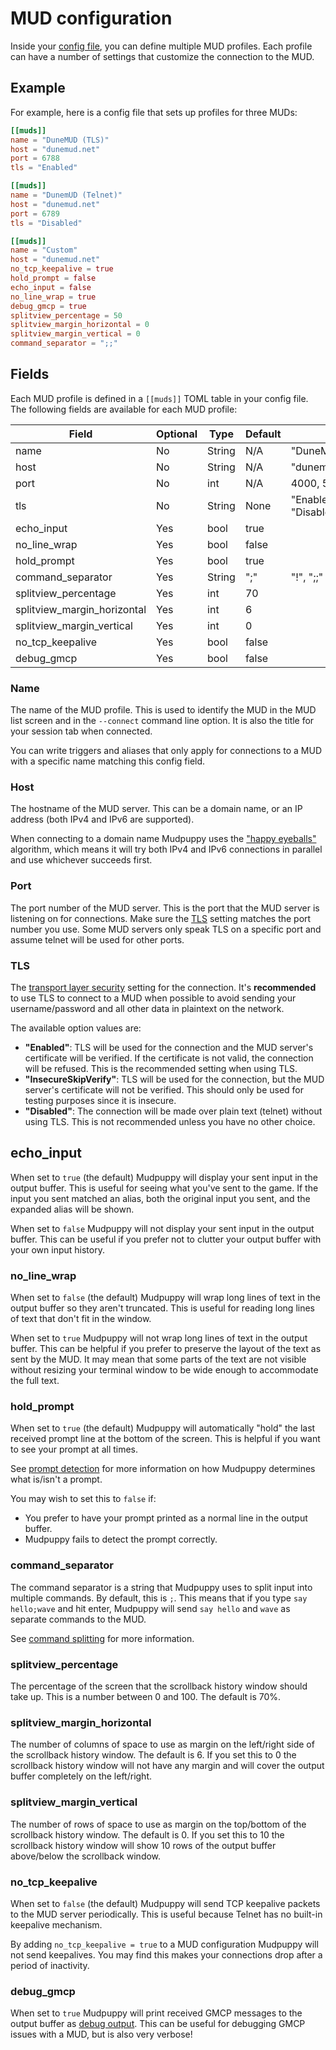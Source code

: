 # MUD configuration

Inside your [config file](./index.html), you can define multiple MUD profiles. Each profile can 
have a number of settings that customize the connection to the MUD.

## Example

For example, here is a config file that sets up profiles for three MUDs:

```toml
[[muds]]
name = "DuneMUD (TLS)"
host = "dunemud.net"
port = 6788
tls = "Enabled"

[[muds]]
name = "DunemUD (Telnet)"
host = "dunemud.net"
port = 6789
tls = "Disabled"

[[muds]]
name = "Custom"
host = "dunemud.net"
no_tcp_keepalive = true
hold_prompt = false
echo_input = false
no_line_wrap = true
debug_gmcp = true
splitview_percentage = 50
splitview_margin_horizontal = 0
splitview_margin_vertical = 0
command_separator = ";;"
```


## Fields

Each MUD profile is defined in a `[[muds]]` TOML table in your config file. The following fields
are available for each MUD profile:

| Field                       | Optional | Type   | Default | Examples                                    |
|-----------------------------|----------|--------|---------|---------------------------------------------|
| name                        | No       | String | N/A     | "DuneMUD"                                   |
| host                        | No       | String | N/A     | "dunemud.net", "10.10.10.10"                |
| port                        | No       | int    | N/A     | 4000, 5999                                  |
| tls                         | No       | String | None    | "Enabled","InsecureSkipVerify", "Disabled", |
| echo_input                  | Yes      | bool   | true    |                                             |
| no_line_wrap                | Yes      | bool   | false   |                                             |
| hold_prompt                 | Yes      | bool   | true    |                                             |
| command_separator           | Yes      | String | ";"     | "!", ";;"                                   |
| splitview_percentage        | Yes      | int    | 70      |                                             |
| splitview_margin_horizontal | Yes      | int    | 6       |                                             | 
| splitview_margin_vertical   | Yes      | int    | 0       |                                             |
| no_tcp_keepalive            | Yes      | bool   | false   |                                             |
| debug_gmcp                  | Yes      | bool   | false   |                                             |


### Name

The name of the MUD profile. This is used to identify the MUD in the MUD list screen and in the 
`--connect` command line option. It is also the title for your session tab when connected.

You can write triggers and aliases that only apply for connections to a MUD with a specific name
matching this config field.

### Host

The hostname of the MUD server. This can be a domain name, or an IP address (both IPv4 and IPv6 are 
supported). 

When connecting to a domain name Mudpuppy uses the ["happy eyeballs"] algorithm, which means
it will try both IPv4 and IPv6 connections in parallel and use whichever succeeds first.

["happy eyeballs"]: https://en.wikipedia.org/wiki/Happy_Eyeballs

### Port

The port number of the MUD server. This is the port that the MUD server is listening on for
connections. Make sure the [TLS](#tls) setting matches the port number you use. Some MUD servers
only speak TLS on a specific port and assume telnet will be used for other ports.

### TLS

The [transport layer security] setting for the connection. It's **recommended** to use TLS
to connect to a MUD when possible to avoid sending your username/password and all other data in
plaintext on the network.

The available option values are:

* **"Enabled"**: TLS will be used for the connection and the MUD server's certificate will be
  verified. If the certificate is not valid, the connection will be refused. This is the
  recommended setting when using TLS.
* **"InsecureSkipVerify"**: TLS will be used for the connection, but the MUD server's certificate
  will not be verified. This should only be used for testing purposes since it is insecure.
* **"Disabled"**: The connection will be made over plain text (telnet) without using TLS. This is
  not recommended unless you have no other choice.

[transport layer security]: https://en.wikipedia.org/wiki/Transport_Layer_Security

## echo_input

When set to `true` (the default) Mudpuppy will display your sent input in the output buffer.
This is useful for seeing what you've sent to the game. If the input you sent matched an
alias, both the original input you sent, and the expanded alias will be shown.

When set to `false` Mudpuppy will not display your sent input in the output buffer. This
can be useful if you prefer not to clutter your output buffer with your own input history.

### no_line_wrap

When set to `false` (the default) Mudpuppy will wrap long lines of text in the output buffer
so they aren't truncated. This is useful for reading long lines of text that don't fit in the
window.

When set to `true` Mudpuppy will not wrap long lines of text in the output buffer. This can be
helpful if you prefer to preserve the layout of the text as sent by the MUD. It may mean
that some parts of the text are not visible without resizing your terminal window to be wide
enough to accommodate the full text.

### hold_prompt

When set to `true` (the default) Mudpuppy will automatically "hold" the last received
prompt line at the bottom of the screen. This is helpful if you want to see your prompt 
at all times.

See [prompt detection](../scripting/prompts.md) for more information on how Mudpuppy
determines what is/isn't a prompt.

You may wish to set this to `false` if:

* You prefer to have your prompt printed as a normal line in the output buffer.
* Mudpuppy fails to detect the prompt correctly.

### command_separator

The command separator is a string that Mudpuppy uses to split input into multiple commands.
By default, this is `;`. This means that if you type `say hello;wave` and hit enter, Mudpuppy
will send `say hello` and `wave` as separate commands to the MUD.

See [command splitting](../input.md#command-splitting) for more information.

### splitview_percentage

The percentage of the screen that the scrollback history window should take up. This is a 
number between 0 and 100. The default is 70%.

### splitview_margin_horizontal

The number of columns of space to use as margin on the left/right side of the scrollback
history window. The default is 6. If you set this to 0 the scrollback history window
will not have any margin and will cover the output buffer completely on the left/right.

### splitview_margin_vertical

The number of rows of space to use as margin on the top/bottom of the scrollback history
window. The default is 0. If you set this to 10 the scrollback history window will show
10 rows of the output buffer above/below the scrollback window.

### no_tcp_keepalive

When set to `false` (the default) Mudpuppy will send TCP keepalive packets to the MUD server
periodically. This is useful because Telnet has no built-in keepalive mechanism.

By adding `no_tcp_keepalive = true` to a MUD configuration Mudpuppy will not send keepalives.
You may find this makes your connections drop after a period of inactivity.

### debug_gmcp

When set to `true` Mudpuppy will print received GMCP messages to the output buffer as
[debug output]. This can be useful for debugging GMCP issues with a MUD, but is also very
verbose!

[debug output]: ../scripting/output.md#debug-output
